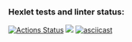 ### Hexlet tests and linter status:
[![Actions Status](https://github.com/spoddub/python-project-49/workflows/hexlet-check/badge.svg)](https://github.com/spoddub/python-project-49/actions)
<a href="https://codeclimate.com/github/spoddub/python-project-49/maintainability"><img src="https://api.codeclimate.com/v1/badges/16ef1f470d199e7dc98c/maintainability" /></a>
[![asciicast](https://asciinema.org/a/556049.svg)](https://asciinema.org/a/556049)
